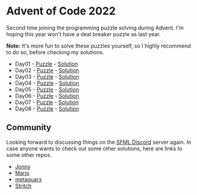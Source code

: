# Advent of Code 2022

Second time joining the programming puzzle solving during Advent.
I'm hoping this year won't have a deal breaker puzzle as last year.

**Note:** It's more fun to solve these puzzles yourself, so I highly recommend to do so, before checking my solutions.

- Day01 - [Puzzle](https://adventofcode.com/2022/day/1) - [Solution](Day01/)
- Day02 - [Puzzle](https://adventofcode.com/2022/day/2) - [Solution](Day02/)
- Day03 - [Puzzle](https://adventofcode.com/2022/day/3) - [Solution](Day03/)
- Day04 - [Puzzle](https://adventofcode.com/2022/day/4) - [Solution](Day04/)
- Day05 - [Puzzle](https://adventofcode.com/2022/day/5) - [Solution](Day05/)
- Day06 - [Puzzle](https://adventofcode.com/2022/day/6) - [Solution](Day06/)
- Day07 - [Puzzle](https://adventofcode.com/2022/day/7) - [Solution](Day07/)
- Day08 - [Puzzle](https://adventofcode.com/2022/day/8) - [Solution](Day08/)

## Community

Looking forward to discussing things on the [SFML Discord](https://discord.gg/nr4X7Fh) server again.
In case anyone wants to check out some other solutions, here are links to some other repos.

- [Jonny](https://github.com/JonnyPtn/AOC)
- [Mario](https://github.com/MarioLiebisch/Advent-of-Code-2022)
- [metaquarx](https://github.com/metaquarx/AoC)
- [Stritch](https://github.com/MetGang/Advent-of-Code)